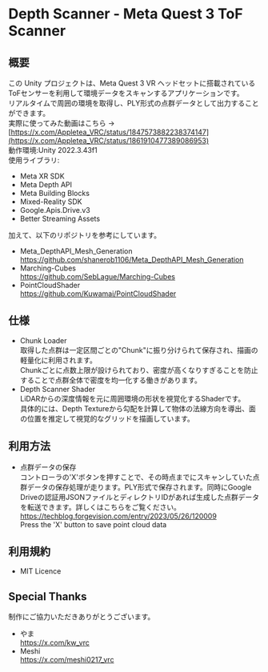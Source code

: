 # Depth Scanner - Meta Quest 3 ToF Scanner

## 概要
この Unity プロジェクトは、Meta Quest 3 VR ヘッドセットに搭載されているToFセンサーを利用して環境データをスキャンするアプリケーションです。<br>
リアルタイムで周囲の環境を取得し、PLY形式の点群データとして出力することができます。<br>
実際に使ってみた動画はこちら -> [https://x.com/Appletea_VRC/status/1847573882238374147](https://x.com/Appletea_VRC/status/1861910477389086953)<br>
動作環境:Unity 2022.3.43f1<br>
使用ライブラリ:
 - Meta XR SDK
 - Meta Depth API
 - Meta Building Blocks
 - Mixed-Reality SDK
 - Google.Apis.Drive.v3
 - Better Streaming Assets

加えて、以下のリポジトリを参考にしています。
 - Meta_DepthAPI_Mesh_Generation<br>
https://github.com/shanerob1106/Meta_DepthAPI_Mesh_Generation
 - Marching-Cubes<br>
https://github.com/SebLague/Marching-Cubes
 - PointCloudShader<br>
https://github.com/Kuwamai/PointCloudShader

## 仕様
 - Chunk Loader<br>
  取得した点群は一定区間ごとの"Chunk"に振り分けられて保存され、描画の軽量化に利用されます。<br>
  Chunkごとに点数上限が設けられており、密度が高くなりすぎることを防止することで点群全体で密度を均一化する働きがあります。
 - Depth Scanner Shader<br>
   LiDARからの深度情報を元に周囲環境の形状を視覚化するShaderです。<br>
   具体的には、Depth Textureから勾配を計算して物体の法線方向を導出、面の位置を推定して視覚的なグリッドを描画しています。

## 利用方法
 - 点群データの保存<br>
  コントローラの'X'ボタンを押すことで、その時点までにスキャンしていた点群データの保存処理が走ります。PLY形式で保存されます。同時にGoogle Driveの認証用JSONファイルとディレクトリIDがあれば生成した点群データを転送できます。詳しくはこちらをご覧ください。<br>
  https://techblog.forgevision.com/entry/2023/05/26/120009<br>
  Press the 'X' button to save point cloud data

## 利用規約
 - MIT Licence

## Special Thanks
制作にご協力いただきありがとうございます。
 - やま<br>
https://x.com/kw_vrc
 - Meshi<br>
https://x.com/meshi0217_vrc
